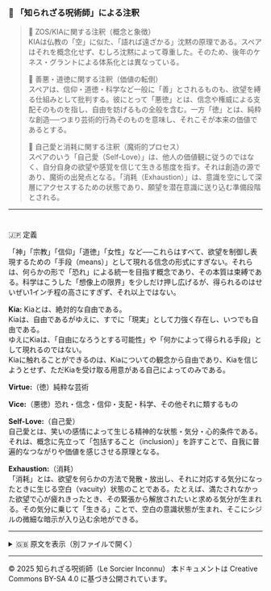 ### 🐌 「知られざる呪術師」による注釈

>🔸 ZOS/KIAに関する注釈（概念と象徴）<br>
KIAは仏教の「空」に似た、「語れば遠ざかる」沈黙の原理である。スペアはそれを概念化せず、むしろ沈黙によって尊重した。そのため、後年のケネス・グラントによる体系化とは異なっている。
>
>🔸 善悪・道徳に関する注釈（価値の転倒）<br>
スペアは、信仰・道徳・科学など一般に「善」とされるものも、欲望を縛る仕組みとして批判する。彼にとって「悪徳」とは、信念や権威による支配そのものを指し、自由を妨げるもの全般を含む。一方「徳」とは、純粋な創造──つまり芸術的行為そのものを意味し、それこそが本来の価値であるとする。
>
>🔸 自己愛と消耗に関する注釈（魔術的プロセス）<br>
スペアのいう「自己愛（Self-Love）」は、他人の価値観に従うのではなく、自分自身の欲望や感覚を信じて生きる態度を指す。それは創造の源であり、魔術の出発点となる。「消耗（Exhaustion）」は、意識を空にして深層にアクセスするための状態であり、願望を潜在意識に送り込む準備段階とされる。

---

#
🇯🇵 定義

「神」「宗教」「信仰」「道徳」「女性」など──これらはすべて、欲望を制御し表現するための「手段（means）」として現れる信念の形式にすぎない。それらは、何らかの形で「恐れ」による統一を目指す概念であり、その本質は束縛である。科学はこうした「想像上の限界」を少しだけ押し広げるが、得られるのはせいぜい1インチ程の高さにすぎず、それ以上ではない。

**Kia:** Kiaとは、絶対的な自由である。<br>
Kiaは、自由であるがゆえに、すでに「現実」として力強く存在し、いつでも自由である。<br>
ゆえにKiaは、「自由になろうとする可能性」や「何かによって得られる手段」として現れるのではない。<br>
Kiaに触れることができるのは、Kiaについての観念から自由であり、Kiaを信じようとせず、ただKiaを受け取る用意がある自己によってのみである。<br>

**Virtue:**（徳）純粋な芸術<br>

**Vice:**（悪徳）恐れ・信念・信仰・支配・科学、その他それに類するもの<br>

**Self-Love:**（自己愛）<br>
自己愛とは、笑いの感情によって生じる精神的な状態・気分・心的条件である。それは、概念に先立って「包括すること（inclusion）」を許すことで、自我に普遍的なつながりや価値を感じさせる原理となる。

**Exhaustion:**（消耗）<br>
「消耗」とは、欲望を何らかの方法で発散・放出し、それに対応する気分になったときに生じる空白（vacuity）状態のことである。たとえば、満たされなかった欲望で心が疲れきったとき、その緊張から解放されたいと求める気分が生まれる。その気分に乗じて「生きる」ことで、空白の意識状態が生まれ、そこにシジルの微細な暗示が入り込む余地ができる。

---

<details>
<summary>🇬🇧 原文を表示（別ファイルで開く）</summary>

🔗 [原文を読む 01_definition_en.md](01_definition_en.md)

</details>

---

© 2025 知られざる呪術師（Le Sorcier Inconnu）
本ドキュメントは Creative Commons BY-SA 4.0 に基づき公開されています。
